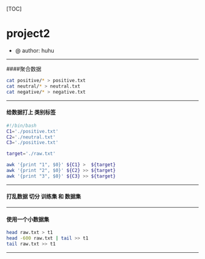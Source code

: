 [TOC]

# project2

- @ author:  huhu

---

####聚合数据

```bash
cat positive/* > positive.txt
cat neutral/* > neutral.txt
cat negative/* > negative.txt
```

---

#### 给数据打上 **类别标签**

```bash
#!/bin/bash
C1='./positive.txt'
C2='./neutral.txt'
C3='./positive.txt'

target='./raw.txt'

awk '{print "1", $0}' ${C1} >  ${target}
awk '{print "2", $0}' ${C2} >> ${target}
awk '{print "3", $0}' ${C3} >> ${target}
```

---

#### 打乱数据 切分 训练集 和 数据集

---

#### 使用一个小数据集

```bash
head raw.txt > t1
head -600 raw.txt | tail >> t1
tail raw.txt >> t1
```

---









